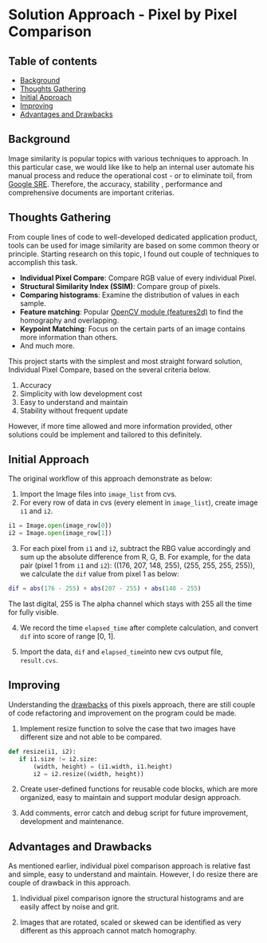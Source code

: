
# Solution Approach - Pixel by Pixel Comparison

## Table of contents  

* [Background](#Background)
* [Thoughts Gathering](#Thoughts-Gathering)
* [Initial Approach](##Initial-Approach)
* [Improving](#Improving)
* [Advantages and Drawbacks](#Advantages-and-Drawbacks)


## Background
Image similarity is popular topics with various techniques to approach. In this particular case, we would like like to help an internal user automate his manual process and reduce the operational cost - or to eliminate toil, from [Google SRE](https://landing.google.com/sre/sre-book/chapters/eliminating-toil/). Therefore, the accuracy, stability , performance and comprehensive documents are important criterias.  

## Thoughts Gathering
From couple lines of code to well-developed dedicated application product, tools can be used for image similarity are based on some common theory or principle. Starting research on this topic, I found out couple of techniques to accomplish this task.  
- **Individual Pixel Compare**: Compare RGB value of every individual Pixel.  
- **Structural Similarity Index (SSIM)**:  Compare group of pixels.  
- **Comparing histograms**: Examine the distribution of values in each sample.  
- **Feature matching**: Popular [OpenCV module (features2d)](https://docs.opencv.org/3.0-beta/modules/features2d/doc/features2d.html) to find the homography and overlapping.  
- **Keypoint Matching**: Focus on the certain parts of an image contains more information than others.  
- And much more.   

This project starts with the simplest and most straight forward solution, Individual Pixel Compare, based on the several criteria below.  
1. Accuracy
2. Simplicity with low development cost
3. Easy to understand and maintain
4. Stability without frequent update

However, if more time allowed and more information provided, other solutions could be implement and tailored to this definitely.  

## Initial Approach
The original workflow of this approach demonstrate as below:

1. Import the Image files into `image_list` from cvs.  
2. For every row of data in cvs (every element in `image_list`), create image `i1` and `i2`.  
```python
i1 = Image.open(image_row[0])
i2 = Image.open(image_row[1])
```
3. For each pixel from `i1` and `i2`, subtract the RBG value accordingly and sum up the absolute difference from R, G, B. For example, for the data pair (pixel 1 from `i1` and `i2`): ((176, 207, 148, 255), (255, 255, 255, 255)), we calculate the `dif` value from pixel 1 as below:  
```matlab
dif = abs(176 - 255) + abs(207 - 255) + abs(148 - 255)
```  

The last digital, 255 is The alpha channel which stays with 255 all the time for fully visible.  

4. We record the time `elapsed_time` after complete calculation, and convert `dif` into score of range [0, 1].  

5. Import the data, `dif` and `elapsed_time`into new cvs output file, `result.cvs`.  

## Improving  
Understanding the [drawbacks](#Advantages-and-Drawbacks)
of this pixels approach, there are still couple of code refactoring and improvement on the program could be made.  

1. Implement resize function to solve the case that two images have different size and not able to be compared.
```python
def resize(i1, i2):
   if i1.size != i2.size:
       (width, height) = (i1.width, i1.height)
       i2 = i2.resize((width, height))
```  

2. Create user-defined functions for reusable code blocks, which are more organized, easy to maintain and support modular design approach.  

3. Add comments, error catch and debug script for future improvement, development and maintenance.  


## Advantages and Drawbacks
As mentioned earlier, individual pixel comparison approach is relative fast and simple, easy to understand and maintain. However, I do resize there are couple of drawback in this approach.  

1.  Individual pixel comparison ignore the structural histograms and are easily affect by noise and grit.  

2. Images that are rotated, scaled or skewed can be identified as very different as this approach cannot match homography.  
